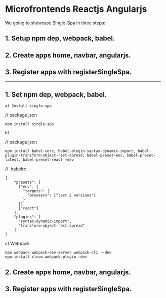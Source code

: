 # Microfrontends Reactjs Angularjs

We going to showcase Single-Spa in three steps:
## 1. Setup npm dep, webpack, babel.
## 2. Create apps home, navbar, angularjs.
## 3. Register apps with registerSingleSpa.

---

## 1. Set npm dep, webpack, babel.


	a) Install single-spa

// package.json

``` 
npm install single-spa 
```

	b) 


// package.json
```
npm install babel-core, babel-plugin-syntax-dynamic-import, babel-plugin-transform-object-rest-spread, babel-preset-env, babel-preset-latest, babel-preset-react —dev
```	

// .babelrc
```
{
    "presets": [
      ["env", {
        "targets": {
          "browsers": ["last 2 versions"]
        }
      }],
      ["react"]
    ],
    "plugins": [
      "syntax-dynamic-import",
      "transform-object-rest-spread"
    ]
}
```

c) Webpack
```
npm webpack webpack-dev-server webpack-cli --dev
npm install clean-webpack-plugin —dev
```




## 2. Create apps home, navbar, angularjs.
## 3. Register apps with registerSingleSpa. 